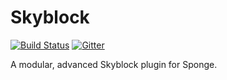 # Skyblock 

[![Build Status](https://travis-ci.org/20zinnm/Skyblock.svg?branch=master)](https://travis-ci.org/20zinnm/Skyblock) [![Gitter](https://img.shields.io/gitter/room/nwjs/nw.js.svg?maxAge=2592000)](https://gitter.im/SpongeSkyblock/Lobby?utm_source=share-link&utm_medium=link&utm_campaign=share-link)

A modular, advanced Skyblock plugin for Sponge.
